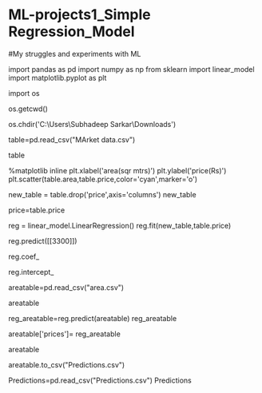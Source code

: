 # ML-projects1_Simple Regression_Model
#My struggles and experiments with ML

import pandas as pd
import numpy as np
from sklearn import linear_model
import matplotlib.pyplot as plt

import os

os.getcwd()

os.chdir('C:\\Users\\Subhadeep Sarkar\\Downloads')

table=pd.read_csv("MArket data.csv")

table




%matplotlib inline
plt.xlabel('area(sqr mtrs)')
plt.ylabel('price(Rs)')
plt.scatter(table.area,table.price,color='cyan',marker='o')


new_table = table.drop('price',axis='columns')
new_table

price=table.price

reg = linear_model.LinearRegression()
reg.fit(new_table,table.price)

 reg.predict([[3300]])

reg.coef_

reg.intercept_

areatable=pd.read_csv("area.csv")

areatable

reg_areatable=reg.predict(areatable)
reg_areatable

areatable['prices']= reg_areatable

areatable

areatable.to_csv("Predictions.csv")

Predictions=pd.read_csv("Predictions.csv")
Predictions

